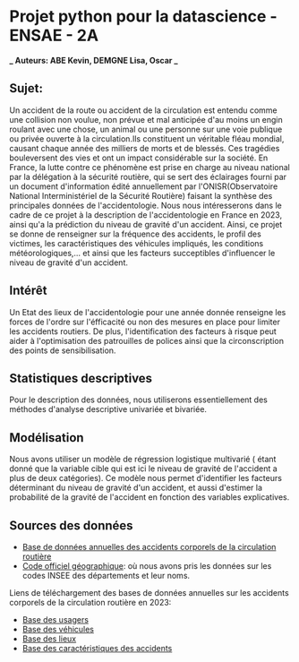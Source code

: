 # Projet python pour la datascience - ENSAE - 2A

**_ Auteurs: ABE Kevin, DEMGNE Lisa, Oscar _**

## Sujet:
Un accident de la route ou accident de la circulation est entendu comme une collision non voulue, non prévue et mal anticipée d'au moins un engin roulant avec une chose, un animal ou une personne sur une voie publique ou privée ouverte à la circulation.Ils constituent un véritable fléau mondial, causant chaque année des milliers de morts et de blessés. Ces tragédies bouleversent des vies et ont un impact considérable sur la société. En France, la lutte contre ce phénomène est prise en charge au niveau national par la délégation à la sécurité routière, qui se sert des éclairages fourni par un document d'information édité annuellement par l'ONISR(Observatoire National Interministériel de la Sécurité Routière) faisant la synthèse des principales données de l'accidentologie.
Nous nous intéresserons dans le cadre de ce projet à la description de l'accidentologie en France en 2023, ainsi qu'a la prédiction du niveau de gravité d'un accident. Ainsi, ce projet se donne de renseigner sur la fréquence des accidents, le profil des victimes, les caractéristiques des véhicules impliqués, les conditions météorologiques,... et ainsi que les facteurs succeptibles d'influencer le niveau de gravité d'un accident.

## Intérêt
Un Etat des lieux de l'accidentologie pour une année donnée renseigne les forces de l'ordre sur l'éfficacité ou non des mesures en place pour limiter les accidents routiers. De plus, l'identification des facteurs à risque peut aider à l'optimisation des patrouilles de polices ainsi que la circonscription des points de sensibilisation.

## Statistiques descriptives
Pour le description des données, nous utiliserons essentiellement des méthodes d'analyse descriptive univariée et bivariée.

## Modélisation
Nous avons utiliser un modèle de régression logistique multivarié ( étant donné que la variable cible qui est ici le niveau de gravité de l'accident a plus de deux catégories). Ce modèle nous permet d'identifier les facteurs déterminant du niveau de gravité d'un accident, et aussi d'estimer la probabilité de la gravité de l'accident en fonction des variables explicatives.

## Sources des données

- [Base de données annuelles des accidents corporels de la circulation routière](https://www.data.gouv.fr/fr/datasets/bases-de-donnees-annuelles-des-accidents-corporels-de-la-circulation-routiere-annees-de-2005-a-2023/?reuses_page=1#/resources)
- [Code officiel géographique](https://www.insee.fr/fr/metadonnees/source/operation/s2085/bases-donnees-ligne): où nous avons pris les données sur les codes INSEE des départements et leur noms.

Liens de téléchargement des bases de données annuelles sur les accidents corporels de la circulation routière en 2023:
- [Base des usagers](https://www.data.gouv.fr/fr/datasets/r/68848e2a-28dd-4efc-9d5f-d512f7dbe66f)
- [Base des véhicules](https://www.data.gouv.fr/fr/datasets/r/146a42f5-19f0-4b3e-a887-5cd8fbef057b)
- [Base des lieux](https://www.data.gouv.fr/fr/datasets/r/8bef19bf-a5e4-46b3-b5f9-a145da4686bc)
- [Base des caractéristiques des accidents](https://www.data.gouv.fr/fr/datasets/r/104dbb32-704f-4e99-a71e-43563cb604f2)



